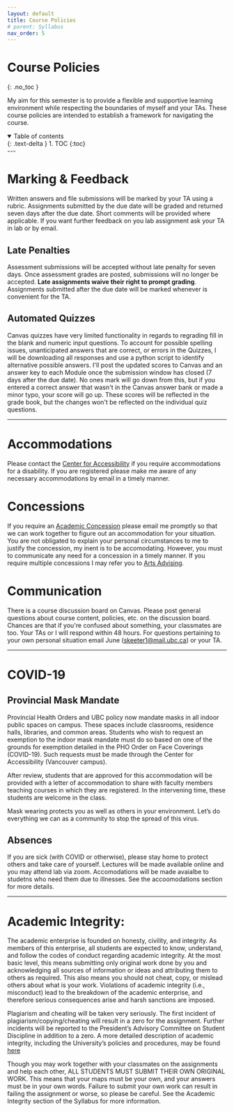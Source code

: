 ```yaml
---
layout: default
title: Course Policies
# parent: Syllabus
nav_order: 5
---
```


# Course Policies
{: .no_toc }

My aim for this semester is to provide a flexible and supportive learning environment while respecting the boundaries of myself and your TAs.  These course policies are intended to establish a framework for navigating the course.

<details open markdown="block">
  <summary>
    Table of contents
  </summary>
  {: .text-delta }
1. TOC
{:toc}
</details>
---

# Marking & Feedback

Written answers and file submissions will be marked by your TA using a rubric.  Assignments submitted by the due date will be graded and returned seven days after the due date.  Short comments will be provided where applicable.  If you want further feedback on you lab assignment ask your TA in lab or by email.

## Late Penalties

Assessment submissions will be accepted without late penalty for seven days.  Once assessment grades are posted, submissions will no longer be accepted.  **Late assignments waive their right to prompt grading**.  Assignments submitted after the due date will be marked whenever is convenient for the TA.


## Automated Quizzes

Canvas quizzes have very limited functionality in regards to regrading fill in the blank and numeric input questions.  To account for possible spelling issues, unanticipated answers that are correct, or errors in the Quizzes, I will be downloading all responses and use a python script to identify alternative possible answers.  I'll post the updated scores to Canvas and an answer key to each Module once the submission window has closed (7 days after the due date).  No ones mark will go down from this, but if you entered a correct answer that wasn't in the Canvas answer bank or made a minor typo, your score will go up.  These scores will be reflected in the grade book, but the changes won't be reflected on the individual quiz questions.  

---

#  Accommodations

Please contact the [Center for Accessibility](https://students.ubc.ca/about-student-services/centre-for-accessibility) if you require accommodations for a disability.  If you are registered please make me aware of any necessary accommodations by email in a timely manner.

# Concessions

If you require an [Academic Concession](https://www.arts.ubc.ca/degree-planning/academic-performance/academic-concession/) please email me promptly so that we can work together to figure out an accommodation for your situation.  You are not obligated to explain your personal circumstances to me to justify the concession, my inent is to be accomodating.  However, you must to communicate any need for a concession in a timely manner.  If you require multiple concessions I may refer you to [Arts Advising](https://www.arts.ubc.ca/student-support/academic-support/academic-advising/).

# Communication

There is a course discussion board on Canvas.  Please post general questions about course content, policies, etc. on the discussion board. Chances are that if you're confused about something, your classmates are too. Your TAs or I will respond within 48 hours.  For questions pertaining to your own personal situation email June (skeeter1@mail.ubc.ca) or your TA.

---

# COVID-19

## Provincial Mask Mandate

Provincial Health Orders and UBC policy now mandate masks in all indoor public spaces on campus. These spaces include classrooms, residence halls, libraries, and common areas. Students who wish to request an exemption to the indoor mask mandate must do so based on one of the grounds for exemption detailed in the PHO Order on Face Coverings (COVID-19). Such requests must be made through the Center for Accessibility (Vancouver campus).
 
After review, students that are approved for this accommodation will be provided with a letter of accommodation to share with faculty members teaching courses in which they are registered. In the intervening time, these students are welcome in the class. 
 
Mask wearing protects you as well as others in your environment. Let’s do everything we can as a community to stop the spread of this virus.

## Absences

If you are sick (with COVID or otherwise), please stay home to protect others and take care of yourself.  Lectures will be made available online and you may attend lab via zoom.  Accomodations will be made avaialbe to studetns who need them due to illnesses.  See the accoomodations section for more details.

---

# Academic Integrity:

The academic enterprise is founded on honesty, civility, and integrity. As members of this enterprise, all students are expected to know, understand, and follow the codes of conduct regarding academic integrity. At the most basic level, this means submitting only original work done by you and acknowledging all sources of information or ideas and attributing them to others as required. This also means you should not cheat, copy, or mislead others about what is your work. Violations of academic integrity (i.e., misconduct) lead to the breakdown of the academic enterprise, and therefore serious consequences arise and harsh sanctions are imposed.

Plagiarism and cheating will be taken very seriously.  The first incident of plagiarism/copying/cheating will result in a zero for the assignment.  Further incidents will be reported to the President’s Advisory Committee on Student Discipline in addition to a zero.  A more detailed description of academic integrity, including the University’s policies and procedures, may be found [here](https://learningcommons.ubc.ca/academic-integrity/Links)

Though you may work together with your classmates on the assignments and help each other, ALL STUDENTS MUST SUBMIT THEIR OWN ORIGINAL WORK. This means that your maps must be your own, and your answers must be in your own words. Failure to submit your own work can result in failing the assignment or worse, so please be careful. See the Academic Integrity section of the Syllabus for more information.